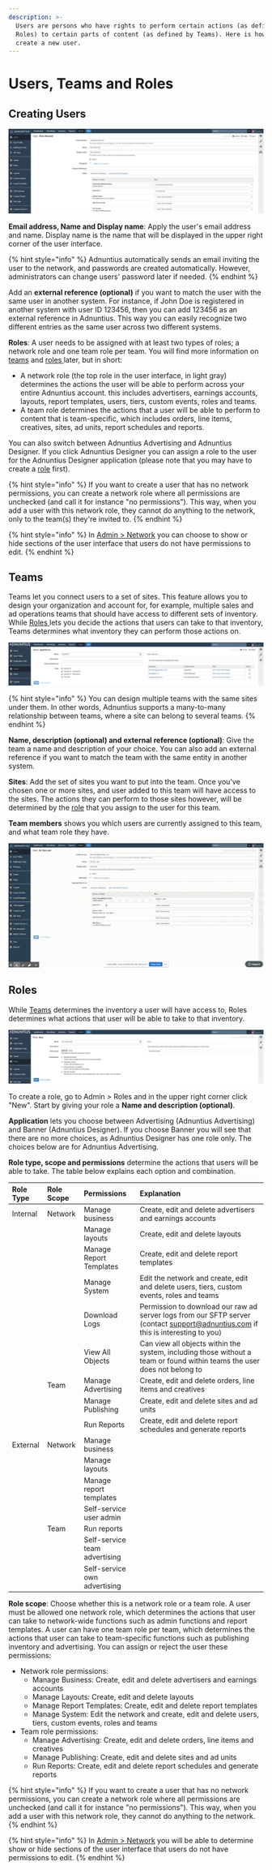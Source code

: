 ```yaml
---
description: >-
  Users are persons who have rights to perform certain actions (as defined by
  Roles) to certain parts of content (as defined by Teams). Here is how to
  create a new user.
---
```


# Users, Teams and Roles

## Creating Users

![Example user.](../../../.gitbook/assets/202003-advertising-user.png)

**Email address, Name and Display name**: Apply the user's email address and name. Display name is the name that will be displayed in the upper right corner of the user interface.

{% hint style="info" %}
Adnuntius automatically sends an email inviting the user to the network, and passwords are created automatically. However, administrators can change users' password later if needed. 
{% endhint %}

Add an **external reference \(optional\)** if you want to match the user with the same user in another system. For instance, if John Doe is registered in another system with user ID 123456, then you can add 123456 as an external reference in Adnuntius. This way you can easily recognize two different entries as the same user across two different systems.

**Roles**: A user needs to be assigned with at least two types of roles; a network role and one team role per team. You will find more information on [teams](./#teams) and [roles ](./#roles)later, but in short:

* A network role \(the top role in the user interface, in light gray\) determines the actions the user will be able to perform across your entire Adnuntius account. this includes advertisers, earnings accounts, layouts, report templates, users, tiers, custom events, roles and teams. 
* A team role determines the actions that a user will be able to perform to content that is team-specific, which includes orders, line items, creatives, sites, ad units, report schedules and reports.

You can also switch between Adnuntius Advertising and Adnuntius Designer. If you click Adnuntius Designer you can assign a role to the user for the Adnuntius Designer application \(please note that you may have to create a [role](./#roles) first\). 

{% hint style="info" %}
If you want to create a user that has no network permissions, you can create a network role where all permissions are unchecked \(and call it for instance "no permissions"\). This way, when you add a user with this network role, they cannot do anything to the network, only to the team\(s\) they're invited to.
{% endhint %}

{% hint style="info" %}
In [Admin &gt; Network](./#network) you can choose to show or hide sections of the user interface that users do not have permissions to edit.
{% endhint %}

## Teams

Teams let you connect users to a set of sites. This feature allows you to design your organization and account for, for example, multiple sales and ad operations teams that should have access to different sets of inventory. While [Roles ](./#roles)lets you decide the actions that users can take to that inventory, Teams determines what inventory they can perform those actions on.

![Example team](../../../.gitbook/assets/201811-reports-admin-teams.png)

{% hint style="info" %}
You can design multiple teams with the same sites under them. In other words, Adnuntius supports a many-to-many relationship between teams, where a site can belong to several teams.
{% endhint %}

**Name, description \(optional\) and external reference \(optional\)**: Give the team a name and description of your choice. You can also add an external reference if you want to match the team with the same entity in another system.

**Sites**: Add the set of sites you want to put into the team. Once you've chosen one or more sites, and user added to this team will have access to the sites. The actions they can perform to those sites however, will be determined by the [role](./#roles) that you assign to the user for this team.

**Team members** shows you which users are currently assigned to this team, and what team role they have.

![When you create an Order in Adnuntius, this order will be registered with a team, and therefore determine the sites this order to run on. In this example the user is part of 4 teams, and can therefore choose between 4 teams when creating an order.](../../../.gitbook/assets/202003-teams-and-orders.gif)

## Roles

While [Teams](./#teams) determines the inventory a user will have access to, Roles determines what actions that user will be able to take to that inventory.

![Creating a role](../../../.gitbook/assets/201811-reports-admin-roles.png)

To create a role, go to Admin &gt; Roles and in the upper right corner click "New". Start by giving your role a **Name and description \(optional\)**.

**Application** lets you choose between Advertising \(Adnuntius Advertising\) and Banner \(Adnuntius Designer\). If you choose Banner you will see that there are no more choices, as Adnuntius Designer has one role only. The choices below are for Adnuntius Advertising. 

**Role type, scope and permissions** determine the actions that users will be able to take. The table below explains each option and combination. 

| Role Type | Role Scope | Permissions | Explanation |
| :--- | :--- | :--- | :--- |
| Internal | Network | Manage business | Create, edit and delete advertisers and earnings accounts |
|  |  | Manage layouts | Create, edit and delete layouts |
|  |  | Manage Report Templates | Create, edit and delete report templates |
|  |  | Manage System | Edit the network and create, edit and delete users, tiers, custom events, roles and teams |
|  |  | Download Logs | Permission to download our raw ad server logs from our SFTP server \(contact [support@adnuntius.com](mailto:support@adnuntius.com) if this is interesting to you\) |
|  |  | View All Objects | Can view all objects within the system, including those without a team or found within teams the user does not belong to |
|  | Team | Manage Advertising | Create, edit and delete orders, line items and creatives |
|  |  | Manage Publishing | Create, edit and delete sites and ad units |
|  |  | Run Reports | Create, edit and delete report schedules and generate reports |
| External | Network | Manage business |  |
|  |  | Manage layouts |  |
|  |  | Manage report templates |  |
|  |  | Self-service user admin |  |
|  | Team | Run reports |  |
|  |  | Self-service team advertising |  |
|  |  | Self-service own advertising |  |

**Role scope**: Choose whether this is a network role or a team role. A user must be allowed one network role, which determines the actions that user can take to network-wide functions such as admin functions and report templates. A user can have one team role per team, which determines the actions that user can take to team-specific functions such as publishing inventory and advertising. You can assign or reject the user these permissions:

* Network role permissions: 
  * Manage Business: Create, edit and delete advertisers and earnings accounts 
  * Manage Layouts: Create, edit and delete layouts 
  * Manage Report Templates: Create, edit and delete report templates 
  * Manage System: Edit the network and create, edit and delete users, tiers, custom events, roles and teams
* Team role permissions: 
  * Manage Advertising: Create, edit and delete orders, line items and creatives
  * Manage Publishing: Create, edit and delete sites and ad units 
  * Run Reports: Create, edit and delete report schedules and generate reports

{% hint style="info" %}
If you want to create a user that has no network permissions, you can create a network role where all permissions are unchecked \(and call it for instance "no permissions"\). This way, when you add a user with this network role, they cannot do anything to the network.
{% endhint %}

{% hint style="info" %}
In [Admin &gt; Network](./#network) you will be able to determine show or hide sections of the user interface that users do not have permissions to edit.
{% endhint %}


